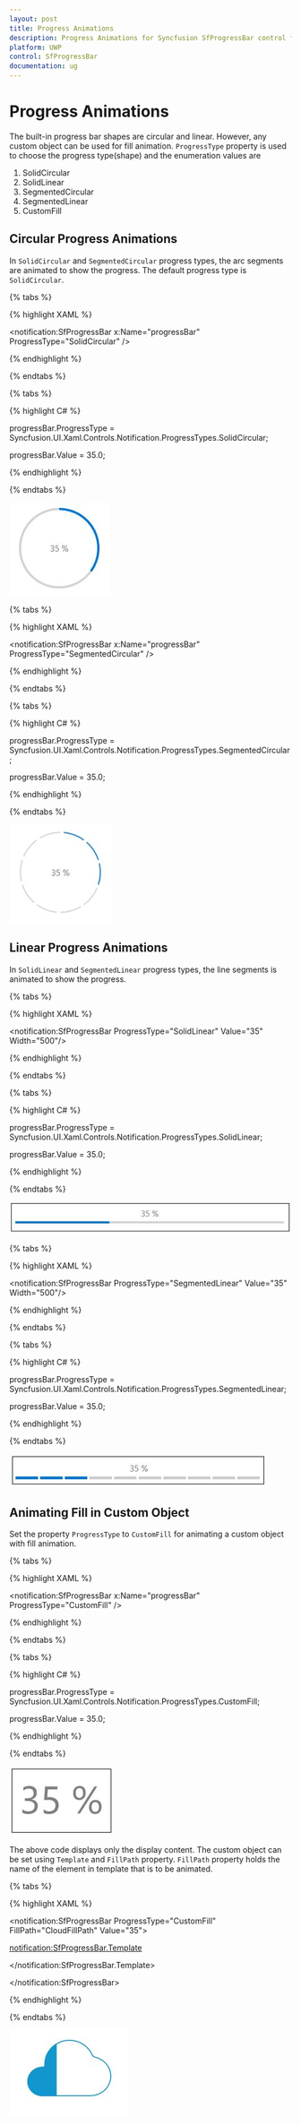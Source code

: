 ```yaml
---
layout: post
title: Progress Animations
description: Progress Animations for Syncfusion SfProgressBar control for UWP
platform: UWP
control: SfProgressBar
documentation: ug
--- 
```


# Progress Animations

The built-in progress bar shapes are circular and linear. However, any custom object can be used for fill animation. `ProgressType` property is used to choose the progress type(shape) and the enumeration values are

1. SolidCircular
2. SolidLinear
3. SegmentedCircular
4. SegmentedLinear
5. CustomFill

## Circular Progress Animations

In `SolidCircular` and `SegmentedCircular` progress types, the arc segments are animated to show the progress. The default progress type is `SolidCircular`.

{% tabs %}

{% highlight XAML %}

<notification:SfProgressBar x:Name="progressBar" ProgressType="SolidCircular"  />

{% endhighlight %}

{% endtabs %}

{% tabs %}

{% highlight C# %}

progressBar.ProgressType = Syncfusion.UI.Xaml.Controls.Notification.ProgressTypes.SolidCircular;

progressBar.Value = 35.0;

{% endhighlight %}

{% endtabs %}

![](Progress-Animations-images/Progress-Animations-img1.jpeg)

{% tabs %}

{% highlight XAML %}

<notification:SfProgressBar x:Name="progressBar" ProgressType="SegmentedCircular"  />

{% endhighlight %}

{% endtabs %}

{% tabs %}

{% highlight C# %}

progressBar.ProgressType = Syncfusion.UI.Xaml.Controls.Notification.ProgressTypes.SegmentedCircular;

progressBar.Value = 35.0;

{% endhighlight %}

{% endtabs %}

![](Progress-Animations-images/Progress-Animations-img2.jpeg)


## Linear Progress Animations

In `SolidLinear` and `SegmentedLinear` progress types, the line segments is animated to show the progress. 

{% tabs %}

{% highlight XAML %}

<notification:SfProgressBar ProgressType="SolidLinear" Value="35" Width="500"/>

{% endhighlight %}

{% endtabs %}

{% tabs %}

{% highlight C# %}

progressBar.ProgressType = Syncfusion.UI.Xaml.Controls.Notification.ProgressTypes.SolidLinear;

progressBar.Value = 35.0;

{% endhighlight %}

{% endtabs %}

![](Progress-Animations-images/Progress-Animations-img3.jpeg)

{% tabs %}

{% highlight XAML %}

<notification:SfProgressBar ProgressType="SegmentedLinear" Value="35" Width="500"/>

{% endhighlight %}

{% endtabs %}

{% tabs %}

{% highlight C# %}

progressBar.ProgressType = Syncfusion.UI.Xaml.Controls.Notification.ProgressTypes.SegmentedLinear;

progressBar.Value = 35.0;

{% endhighlight %}

{% endtabs %}

![](Progress-Animations-images/Progress-Animations-img4.jpeg)


## Animating Fill in Custom Object

Set the property `ProgressType` to `CustomFill` for animating a custom object with fill animation. 

{% tabs %}

{% highlight XAML %}

<notification:SfProgressBar x:Name="progressBar" ProgressType="CustomFill"  />

{% endhighlight %}

{% endtabs %}

{% tabs %}

{% highlight C# %}

progressBar.ProgressType = Syncfusion.UI.Xaml.Controls.Notification.ProgressTypes.CustomFill;

progressBar.Value = 35.0;

{% endhighlight %}

{% endtabs %}

![](Progress-Animations-images/Progress-Animations-img5.jpeg)


The above code displays only the display content. The custom object can be set using `Template` and `FillPath` property. `FillPath` property holds the name of the element in template that is to be animated.

{% tabs %}

{% highlight XAML %}

<notification:SfProgressBar ProgressType="CustomFill" FillPath="CloudFillPath" Value="35">

<notification:SfProgressBar.Template>

<ControlTemplate TargetType="notification:SfProgressBar">

<Viewbox>

<Grid>

<Path Data="F1M88.6366,20.4367C104.1566,20.4367,117.9286,29.6127,123.7326,43.2487C124.4526,44.9407,126.0886,46.1447,128.0046,46.5567C141.9406,49.5567,152.4046,61.6487,152.4046,76.0887C152.4046,92.7767,138.4526,106.3527,121.2846,106.3527L47.1966,106.3527C34.6246,106.3527,24.4046,96.3967,24.4046,84.1807C24.4046,71.9487,34.6246,62.0127,47.1966,62.0127C47.3606,62.0127,47.5206,62.0127,47.6846,62.0167C49.3766,62.0607,50.8006,60.8127,50.7006,59.2567C50.6646,58.6327,50.6446,58.0087,50.6446,57.3847C50.6446,37.0087,67.6886,20.4367,88.6366,20.4367" Fill="White" Stroke="#FF1196CD" StrokeThickness="1.5" Height="85.916" Stretch="Fill" Width="128" HorizontalAlignment="Center" VerticalAlignment="Center"/>

<Path x:Name="CloudFillPath" Data="F1M88.6366,20.4367C104.1566,20.4367,117.9286,29.6127,123.7326,43.2487C124.4526,44.9407,126.0886,46.1447,128.0046,46.5567C141.9406,49.5567,152.4046,61.6487,152.4046,76.0887C152.4046,92.7767,138.4526,106.3527,121.2846,106.3527L47.1966,106.3527C34.6246,106.3527,24.4046,96.3967,24.4046,84.1807C24.4046,71.9487,34.6246,62.0127,47.1966,62.0127C47.3606,62.0127,47.5206,62.0127,47.6846,62.0167C49.3766,62.0607,50.8006,60.8127,50.7006,59.2567C50.6646,58.6327,50.6446,58.0087,50.6446,57.3847C50.6446,37.0087,67.6886,20.4367,88.6366,20.4367" Fill="#FF1196CD" Height="85.916" Stretch="Fill" Width="128" HorizontalAlignment="Center" VerticalAlignment="Center"/>

</Grid>

</Viewbox>

</ControlTemplate>

</notification:SfProgressBar.Template>

</notification:SfProgressBar>

{% endhighlight %}

{% endtabs %}

![](Progress-Animations-images/Progress-Animations-img6.jpeg)


